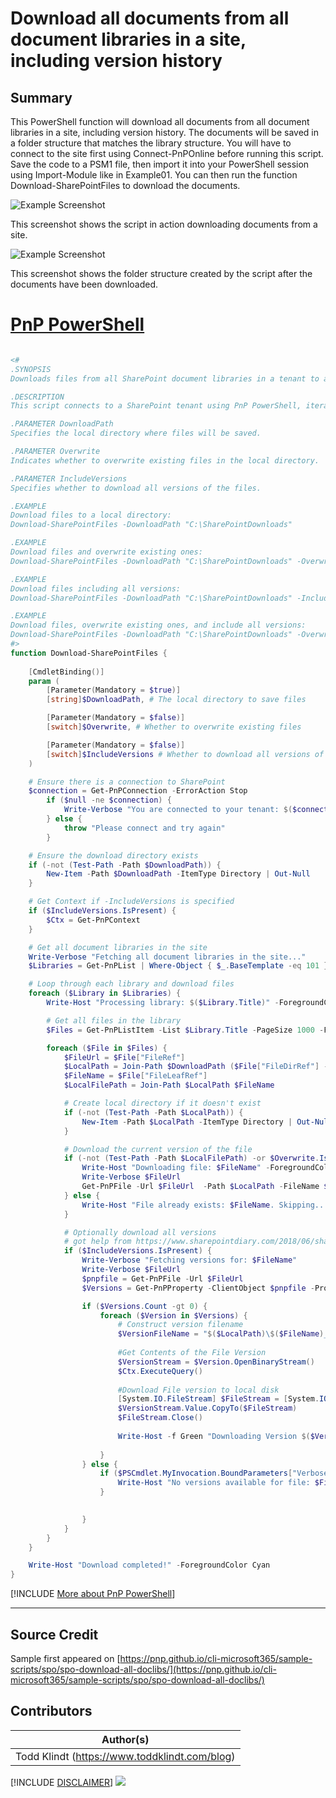 

# Download all documents from all document libraries in a site, including version history

## Summary

This PowerShell function will download all documents from all document libraries in a site, including version history. The documents will be saved in a folder structure that matches the library structure. You will have to connect to the site first using Connect-PnPOnline before running this script.
Save the code to a PSM1 file, then import it into your PowerShell session using Import-Module like in Example01. You can then run the function Download-SharePointFiles to download the documents.

![Example Screenshot](assets/example01.png)

This screenshot shows the script in action downloading documents from a site.

![Example Screenshot](assets/example02.png)

This screenshot shows the folder structure created by the script after the documents have been downloaded.


# [PnP PowerShell](#tab/pnpps)

```powershell

<#
.SYNOPSIS
Downloads files from all SharePoint document libraries in a tenant to a local directory. Requires PnP PowerShell 2.x and and existing connection to the tenant with Connect-PnPOnline.

.DESCRIPTION
This script connects to a SharePoint tenant using PnP PowerShell, iterates through all document libraries, and downloads files to a specified local directory. It can optionally overwrite existing files and download all versions of the files.

.PARAMETER DownloadPath
Specifies the local directory where files will be saved.

.PARAMETER Overwrite
Indicates whether to overwrite existing files in the local directory.

.PARAMETER IncludeVersions
Specifies whether to download all versions of the files.

.EXAMPLE
Download files to a local directory:
Download-SharePointFiles -DownloadPath "C:\SharePointDownloads"

.EXAMPLE
Download files and overwrite existing ones:
Download-SharePointFiles -DownloadPath "C:\SharePointDownloads" -Overwrite

.EXAMPLE
Download files including all versions:
Download-SharePointFiles -DownloadPath "C:\SharePointDownloads" -IncludeVersions

.EXAMPLE
Download files, overwrite existing ones, and include all versions:
Download-SharePointFiles -DownloadPath "C:\SharePointDownloads" -Overwrite -IncludeVersions
#>
function Download-SharePointFiles {
        
    [CmdletBinding()]
    param (
        [Parameter(Mandatory = $true)]
        [string]$DownloadPath, # The local directory to save files

        [Parameter(Mandatory = $false)]
        [switch]$Overwrite, # Whether to overwrite existing files

        [Parameter(Mandatory = $false)]
        [switch]$IncludeVersions # Whether to download all versions of the files
    )

    # Ensure there is a connection to SharePoint
    $connection = Get-PnPConnection -ErrorAction Stop
        if ($null -ne $connection) {
            Write-Verbose "You are connected to your tenant: $($connection.TenantUrl)"
        } else {
            throw "Please connect and try again"
        }

    # Ensure the download directory exists
    if (-not (Test-Path -Path $DownloadPath)) {
        New-Item -Path $DownloadPath -ItemType Directory | Out-Null
    }

    # Get Context if -IncludeVersions is specified
    if ($IncludeVersions.IsPresent) {
        $Ctx = Get-PnPContext
    }

    # Get all document libraries in the site
    Write-Verbose "Fetching all document libraries in the site..." 
    $Libraries = Get-PnPList | Where-Object { $_.BaseTemplate -eq 101 } # 101 = Document Library

    # Loop through each library and download files
    foreach ($Library in $Libraries) {
        Write-Host "Processing library: $($Library.Title)" -ForegroundColor Yellow

        # Get all files in the library
        $Files = Get-PnPListItem -List $Library.Title -PageSize 1000 -Fields FileLeafRef, FileDirRef | Where-Object { $_.FileSystemObjectType -eq "File" }

        foreach ($File in $Files) {
            $FileUrl = $File["FileRef"]
            $LocalPath = Join-Path $DownloadPath ($File["FileDirRef"] -replace "/", "\") # Convert SharePoint folder structure to local paths
            $FileName = $File["FileLeafRef"]
            $LocalFilePath = Join-Path $LocalPath $FileName

            # Create local directory if it doesn't exist
            if (-not (Test-Path -Path $LocalPath)) {
                New-Item -Path $LocalPath -ItemType Directory | Out-Null
            }

            # Download the current version of the file
            if (-not (Test-Path -Path $LocalFilePath) -or $Overwrite.IsPresent) {
                Write-Host "Downloading file: $FileName" -ForegroundColor Green
                Write-Verbose $FileUrl
                Get-PnPFile -Url $FileUrl  -Path $LocalPath -FileName $FileName -AsFile -Force
            } else {
                Write-Host "File already exists: $FileName. Skipping..." -ForegroundColor Yellow
            }

            # Optionally download all versions
            # got help from https://www.sharepointdiary.com/2018/06/sharepoint-online-download-all-versions-using-powershell.html
            if ($IncludeVersions.IsPresent) {
                Write-Verbose "Fetching versions for: $FileName"
                Write-Verbose $FileUrl
                $pnpfile = Get-PnPFile -Url $FileUrl
                $Versions = Get-PnPProperty -ClientObject $pnpfile -Property Versions

                if ($Versions.Count -gt 0) {
                    foreach ($Version in $Versions) {
                        # Construct version filename
                        $VersionFileName = "$($LocalPath)\$($FileName)_$($Version.VersionLabel)"
          
                        #Get Contents of the File Version
                        $VersionStream = $Version.OpenBinaryStream()
                        $Ctx.ExecuteQuery()
                
                        #Download File version to local disk
                        [System.IO.FileStream] $FileStream = [System.IO.File]::Open($VersionFileName,[System.IO.FileMode]::OpenOrCreate)
                        $VersionStream.Value.CopyTo($FileStream)
                        $FileStream.Close()
                        
                        Write-Host -f Green "Downloading Version $($Version.VersionLabel) to:" $VersionFileName
                        
                    }
                } else {
                    if ($PSCmdlet.MyInvocation.BoundParameters["Verbose"]) {
                        Write-Host "No versions available for file: $FileName" -ForegroundColor Yellow
                    } 

                    
                }
            }
        }
    }

    Write-Host "Download completed!" -ForegroundColor Cyan
}


```
[!INCLUDE [More about PnP PowerShell](../../docfx/includes/MORE-PNPPS.md)]

***


## Source Credit

Sample first appeared on [https://pnp.github.io/cli-microsoft365/sample-scripts/spo/spo-download-all-doclibs/](https://pnp.github.io/cli-microsoft365/sample-scripts/spo/spo-download-all-doclibs/)

## Contributors

| Author(s) |
|-----------|
| Todd Klindt (https://www.toddklindt.com/blog) |


[!INCLUDE [DISCLAIMER](../../docfx/includes/DISCLAIMER.md)]
<img src="https://m365-visitor-stats.azurewebsites.net/script-samples/scripts/spo-download-all-doclibs" aria-hidden="true" />